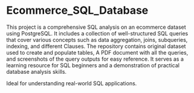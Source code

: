 # Ecommerce_SQL_Database

This project is a comprehensive SQL analysis on an ecommerce dataset using PostgreSQL. It includes a collection of well-structured SQL queries that cover various concepts such as data aggregation, joins, subqueries, indexing, and different Clauses. The repository contains
original dataset used to create and populate tables, 
A PDF document with all the queries, and screenshots of the query outputs for easy reference. 
It serves as a learning resource for SQL beginners and a demonstration of practical database analysis skills.

Ideal for understanding real-world SQL applications.
